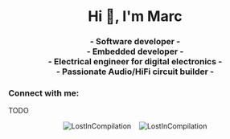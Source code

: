 <h1 align="center">Hi 👋, I'm Marc</h1>
<h3 align="center">- Software developer -<br>- Embedded developer -<br>- Electrical engineer for digital electronics -<br>- Passionate Audio/HiFi circuit builder -</h3>

<h3 align="left">Connect with me:</h3>
<p align="left">
TODO
</p>

<p align="center">
<img src="https://github-readme-stats.vercel.app/api?username=LostInCompilation&hide=stars&show_icons=true&theme=one_dark_pro" alt="LostInCompilation" />
&nbsp&nbsp
<img src="https://github-readme-stats.vercel.app/api/top-langs?username=LostInCompilation&show_icons=true&locale=en&layout=compact&theme=one_dark_pro" alt="LostInCompilation" />
</p>


<!--
<p>&nbsp;<img align="center" src="https://github-readme-stats.vercel.app/api?username=Lunarequest&show_icons=true&locale=en&theme=radical" alt="LostInCompilation" /></p>
<p><img align="center" src="https://github-readme-streak-stats.herokuapp.com/?user=LostInCompilation&theme=radical" alt="LostInCompilation" /></p>
-->
